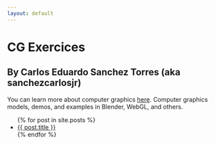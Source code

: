 ```yaml
---
layout: default
---
```


<h1>CG Exercices</h1>
<h2>By Carlos Eduardo Sanchez Torres (aka sanchezcarlosjr)</h2>
<p>You can learn more about computer graphics <a href="https://carlos-eduardo-sanchez-torres.sanchezcarlosjr.com/Computer-Graphics-CG-0dd2efc64df946359e6b8edaa91eb947">here</a>. Computer graphics models, demos, and examples in Blender, WebGL, and others. </p>

<ul>
  {% for post in site.posts %}
    <li>
      <a href="{{ post.url }}">{{ post.title }}</a>
    </li>
  {% endfor %}
</ul>
